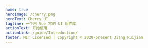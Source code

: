 ```yaml
---
home: true
heroImage: /cherry.png
heroText: Cherry UI
tagline: 一个用 Vue 写的 UI 组件库
actionText: 开始使用
actionLink: /guide/Introduction/
footer: MIT Licensed | Copyright © 2020-present Jiang Ruijian
---
```

